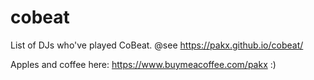 # cobeat

List of DJs who've played CoBeat.
@see <https://pakx.github.io/cobeat/>

Apples and coffee here: https://www.buymeacoffee.com/pakx :)
